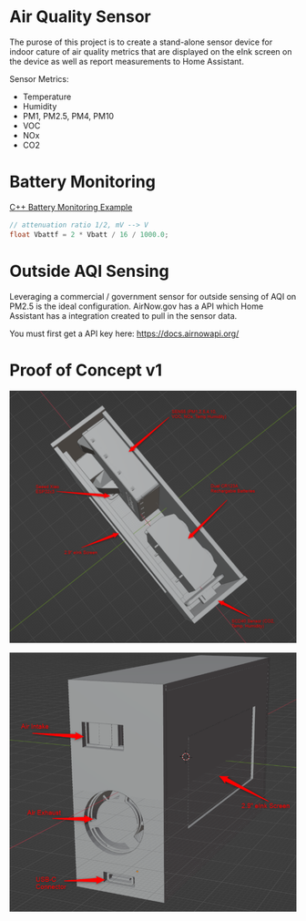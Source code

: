 # Air Quality Sensor

The purose of this project is to create a stand-alone sensor device for indoor cature of air quality metrics that are displayed on the eInk screen on the device as well as report measurements to Home Assistant.   

Sensor Metrics:
- Temperature
- Humidity
- PM1, PM2.5, PM4, PM10
- VOC
- NOx
- CO2

# Battery Monitoring

[C++ Battery Monitoring Example](https://forum.seeedstudio.com/t/battery-voltage-monitor-and-ad-conversion-for-xiao-esp32c/267535)

```c++
// attenuation ratio 1/2, mV --> V
float Vbattf = 2 * Vbatt / 16 / 1000.0;     
```

# Outside AQI Sensing

Leveraging a commercial / government sensor for outside sensing of AQI on PM2.5 is the ideal configuration.  AirNow.gov has a API which Home Assistant has a integration created to pull in the sensor data.

You must first get a API key here:
https://docs.airnowapi.org/

# Proof of Concept v1


![poc_v1_top](attachments/poc_v1_top.png)

![poc_v1_side](attachments/poc_v1_side.png)
